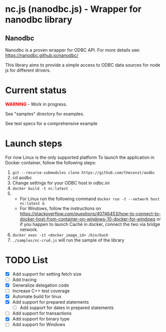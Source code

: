 # nc.js (nanodbc.js) - Wrapper for nanodbc library

## Nanodbc
Nanodbc is a proven wrapper for ODBC API. For more details see:
https://nanodbc.github.io/nanodbc/

This library aims to provide a simple access to ODBC data sources for node js for different drivers.


# Current status

**<span style="color:red"> WARNING </span>** - Work in progress.

See "samples" directory for examples.

See test specs for a comprehensive example

# Launch steps

For now Linux is the only supported platform
To launch the application in Docker container, follow the following steps:
1. `git --recurse-submodules clone https://github.com/theconst/aodbc`
2. cd aodbc
3. Change settings for your ODBC host in odbc.ini
4. `docker build -t nc:latest .`
5. 
    - For Linux run the following command
    `docker run -t --network host nc:latest &`
    - For Windows, follow the instructions on https://stackoverflow.com/questions/40746453/how-to-connect-to-docker-host-from-container-on-windows-10-docker-for-windows or if you happen to launch Caché in docker, connect the two via bridge network.
6. `docker exec -it <docker_image_id> /bin/bash`
7. `./samples/nc-crud.js` will run the sample of the library

# TODO List

- [x] Add support for setting fetch size
- [ ] Add tracing
- [x] Generalize delegation code
- [ ] Increase C++ test coverage
- [x] Automate build for linux
- [x] Add support for prepared statements
    - [ ] Add support for dates in prepared statements 
- [ ] Add support for transactions
- [x] Add support for binary type
- [ ] Add support for Windows